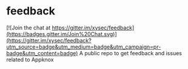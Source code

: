 # feedback

[![Join the chat at https://gitter.im/xysec/feedback](https://badges.gitter.im/Join%20Chat.svg)](https://gitter.im/xysec/feedback?utm_source=badge&utm_medium=badge&utm_campaign=pr-badge&utm_content=badge)
A public repo to get feedback and issues related to Appknox
